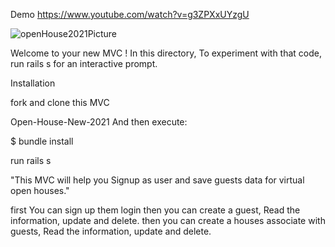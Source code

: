 Demo
https://www.youtube.com/watch?v=g3ZPXxUYzgU

 
![openHouse2021Picture](https://user-images.githubusercontent.com/58567552/198709557-94ddbde3-31e7-450f-a882-a4a69a870d41.jpeg)

Welcome to your new MVC ! In this directory, To experiment with that code, run rails s for an interactive prompt.

Installation

fork and clone this MVC

Open-House-New-2021 And then execute:

$ bundle install

run rails s

"This MVC will help you Signup as user and save guests data for virtual open houses."

first You can sign up them login then you can create a guest, Read the information, update and delete. then you can create a houses associate with guests, Read the information, update and delete.

